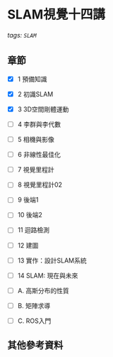 # SLAM視覺十四講
###### tags: `SLAM`
## 章節
- [x] 1 預備知識
- [x] 2 初識SLAM
- [x] 3 3D空間剛體運動
- [ ] 4 李群與李代數
- [ ] 5 相機與影像
- [ ] 6 非線性最佳化
- [ ] 7 視覺里程計
- [ ] 8 視覺里程計02
- [ ] 9 後端1
- [ ] 10 後端2
- [ ] 11 迴路檢測
- [ ] 12 建圖
- [ ] 13 實作：設計SLAM系統
- [ ] 14 SLAM: 現在與未來 

- [ ] A. 高斯分布的性質
- [ ] B. 矩陣求導
- [ ] C. ROS入門
## 其他參考資料
